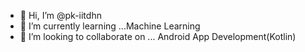 - 👋 Hi, I’m @pk-iitdhn
- 🌱 I’m currently learning ...Machine Learning
- 💞️ I’m looking to collaborate on ... Android App Development(Kotlin)

<!---
pk-iitdhn/pk-iitdhn is a ✨ special ✨ repository because its `README.md` (this file) appears on your GitHub profile.
You can click the Preview link to take a look at your changes.
--->
